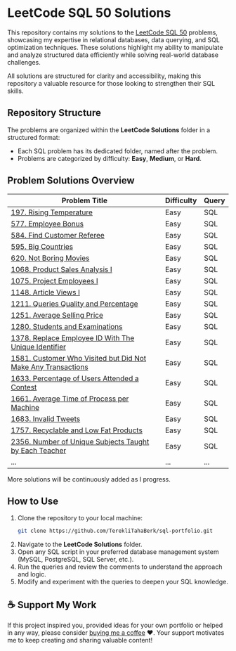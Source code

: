 # LeetCode SQL 50 Solutions

This repository contains my solutions to the [LeetCode SQL 50](https://leetcode.com/studyplan/top-sql-50/) problems, showcasing my expertise in relational databases, data querying, and SQL optimization techniques. These solutions highlight my ability to manipulate and analyze structured data efficiently while solving real-world database challenges.

All solutions are structured for clarity and accessibility, making this repository a valuable resource for those looking to strengthen their SQL skills.

## Repository Structure

The problems are organized within the **LeetCode Solutions** folder in a structured format:
  - Each SQL problem has its dedicated folder, named after the problem.
  - Problems are categorized by difficulty: **Easy**, **Medium**, or **Hard**.

## Problem Solutions Overview

| Problem Title | Difficulty | Query |  
|--------------|------------|-------|
| [197. Rising Temperature](https://github.com/TerekliTahaBerk/sql-portfolio/tree/main/LeetCode%20Solutions/197.%20Rising%20Temperature) | Easy | SQL |
| [577. Employee Bonus](https://github.com/TerekliTahaBerk/sql-portfolio/tree/main/LeetCode%20Solutions/577.%20Employee%20Bonus) | Easy | SQL |
| [584. Find Customer Referee](https://github.com/TerekliTahaBerk/sql-portfolio/tree/main/LeetCode%20Solutions/584.%20Find%20Customer%20Referee) | Easy | SQL |
| [595. Big Countries](https://github.com/TerekliTahaBerk/sql-portfolio/tree/main/LeetCode%20Solutions/595.%20Big%20Countries) | Easy | SQL |
| [620. Not Boring Movies](https://github.com/TerekliTahaBerk/sql-portfolio/tree/main/LeetCode%20Solutions/620.%20Not%20Boring%20Movies) | Easy | SQL |
| [1068. Product Sales Analysis I](https://github.com/TerekliTahaBerk/sql-portfolio/tree/main/LeetCode%20Solutions/1068.%20Product%20Sales%20Analysis%20I) | Easy | SQL |
| [1075. Project Employees I](https://github.com/TerekliTahaBerk/sql-portfolio/tree/main/LeetCode%20Solutions/1075.%20Project%20Employees%20I) | Easy | SQL |
| [1148. Article Views I](https://github.com/TerekliTahaBerk/sql-portfolio/tree/main/LeetCode%20Solutions/1148.%20Article%20Views%20I) | Easy | SQL |
| [1211. Queries Quality and Percentage](https://github.com/TerekliTahaBerk/sql-portfolio/tree/main/LeetCode%20Solutions/1211.%20Queries%20Quality%20and%20Percentage) | Easy | SQL |
| [1251. Average Selling Price](https://github.com/TerekliTahaBerk/sql-portfolio/tree/main/LeetCode%20Solutions/1251.%20Average%20Selling%20Price) | Easy | SQL |
| [1280. Students and Examinations](https://github.com/TerekliTahaBerk/sql-portfolio/tree/main/LeetCode%20Solutions/1280.%20Students%20and%20Examinations) | Easy | SQL |
| [1378. Replace Employee ID With The Unique Identifier](https://github.com/TerekliTahaBerk/sql-portfolio/tree/main/LeetCode%20Solutions/1378.%20Replace%20Employee%20ID%20With%20The%20Unique%20Identifier) | Easy | SQL |
| [1581. Customer Who Visited but Did Not Make Any Transactions](https://github.com/TerekliTahaBerk/sql-portfolio/tree/main/LeetCode%20Solutions/1581.%20Customer%20Who%20Visited%20but%20Did%20Not%20Make%20Any%20Transactions) | Easy | SQL |
| [1633. Percentage of Users Attended a Contest](https://github.com/TerekliTahaBerk/sql-portfolio/tree/main/LeetCode%20Solutions/1633.%20Percentage%20of%20Users%20Attended%20a%20Contest) | Easy | SQL |
| [1661. Average Time of Process per Machine](https://github.com/TerekliTahaBerk/sql-portfolio/tree/main/LeetCode%20Solutions/1661.%20Average%20Time%20of%20Process%20per%20Machine) | Easy | SQL |
| [1683. Invalid Tweets](https://github.com/TerekliTahaBerk/sql-portfolio/tree/main/LeetCode%20Solutions/1683.%20Invalid%20Tweets) | Easy | SQL |
| [1757. Recyclable and Low Fat Products](https://github.com/TerekliTahaBerk/sql-portfolio/tree/main/LeetCode%20Solutions/1757.%20Recyclable%20and%20Low%20Fat%20Products) | Easy | SQL |
| [2356. Number of Unique Subjects Taught by Each Teacher](https://github.com/TerekliTahaBerk/sql-portfolio/tree/main/LeetCode%20Solutions/2356.%20Number%20of%20Unique%20Subjects%20Taught%20by%20Each%20Teacher) | Easy | SQL |
| ... | ... | ... |

More solutions will be continuously added as I progress.

## How to Use

1. Clone the repository to your local machine:
   ```bash
   git clone https://github.com/TerekliTahaBerk/sql-portfolio.git
   ```
2. Navigate to the **LeetCode Solutions** folder.
3. Open any SQL script in your preferred database management system (MySQL, PostgreSQL, SQL Server, etc.).
4. Run the queries and review the comments to understand the approach and logic.
5. Modify and experiment with the queries to deepen your SQL knowledge.

## ☕️ Support My Work
If this project inspired you, provided ideas for your own portfolio or helped in any way, please consider [buying me a coffee](https://www.buymeacoffee.com/tahaberkterekli) ❤️. Your support motivates me to keep creating and sharing valuable content! 


